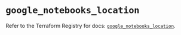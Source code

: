 # `google_notebooks_location`

Refer to the Terraform Registry for docs: [`google_notebooks_location`](https://registry.terraform.io/providers/hashicorp/google-beta/6.47.0/docs/resources/google_notebooks_location).
